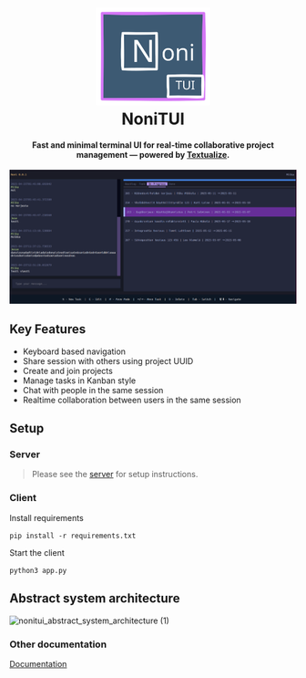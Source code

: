 
<h1 align="center">
  <br>
  <img src="./docs/nonitui_logo.svg" alt="Markdownify" width="200">
  <br>
  NoniTUI
  <br>
</h1>

<h4 align="center">Fast and minimal terminal UI for real-time collaborative project management — powered by <a href="https://www.textualize.io/" target="_blank">Textualize</a>.</h4>


![screenshot](/docs/nonitui_ui.png)

## Key Features

- Keyboard based navigation
- Share session with others using project UUID
- Create and join projects
- Manage tasks in Kanban style
- Chat with people in the same session
- Realtime collaboration between users in the same session

## Setup

### Server
> Please see the <a href="/server/README.md">server</a> for setup instructions.

### Client
Install requirements
```
pip install -r requirements.txt
```
Start the client
```
python3 app.py
```

## Abstract system architecture
![nonitui_abstract_system_architecture (1)](https://github.com/user-attachments/assets/4f69c838-8397-4509-accc-be9e51a152d5)
### Other documentation
<a href="/docs">Documentation</a>


